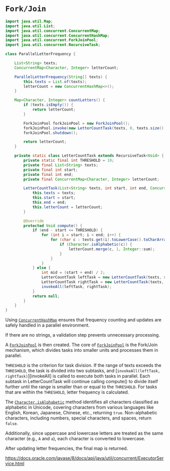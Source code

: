 # `Fork/Join`

```java
import java.util.Map;
import java.util.List;
import java.util.concurrent.ConcurrentMap;
import java.util.concurrent.ConcurrentHashMap;
import java.util.concurrent.ForkJoinPool;
import java.util.concurrent.RecursiveTask;

class ParallelLetterFrequency {

    List<String> texts;
    ConcurrentMap<Character, Integer> letterCount; 

    ParallelLetterFrequency(String[] texts) {
        this.texts = List.of(texts);
        letterCount = new ConcurrentHashMap<>();
    }

    Map<Character, Integer> countLetters() {
        if (texts.isEmpty()) {
            return letterCount;
        }

        ForkJoinPool forkJoinPool = new ForkJoinPool(); 
        forkJoinPool.invoke(new LetterCountTask(texts, 0, texts.size(), letterCount));
        forkJoinPool.shutdown();

        return letterCount;
    }

    private static class LetterCountTask extends RecursiveTask<Void> {
        private static final int THRESHOLD = 10; 
        private final List<String> texts;
        private final int start;
        private final int end;
        private final ConcurrentMap<Character, Integer> letterCount;

        LetterCountTask(List<String> texts, int start, int end, ConcurrentMap<Character, Integer> letterCount) {
            this.texts = texts;
            this.start = start;
            this.end = end;
            this.letterCount = letterCount;
        }

        @Override
        protected Void compute() {
            if (end - start <= THRESHOLD) {
                for (int i = start; i < end; i++) {
                    for (char c : texts.get(i).toLowerCase().toCharArray()) {
                        if (Character.isAlphabetic(c)) {
                            letterCount.merge(c, 1, Integer::sum);
                        }
                    }
                }
            } else {
                int mid = (start + end) / 2;
                LetterCountTask leftTask = new LetterCountTask(texts, start, mid, letterCount);
                LetterCountTask rightTask = new LetterCountTask(texts, mid, end, letterCount);
                invokeAll(leftTask, rightTask); 
            }
            return null;
        }
    }
}
```

Using [`ConcurrentHashMap`][ConcurrentHashMap] ensures that frequency counting and updates are safely handled in a parallel environment.

If there are no strings, a validation step prevents unnecessary processing.

A [`ForkJoinPool`][ForkJoinPool] is then created.
The core of [`ForkJoinPool`][ForkJoinPool] is the Fork/Join mechanism, which divides tasks into smaller units and processes them in parallel.

`THRESHOLD` is the criterion for task division.
If the range of texts exceeds the `THRESHOLD`, the task is divided into two subtasks, and [`invokeAll(leftTask, rightTask)`][invokeAll] is called to execute both tasks in parallel.
Each subtask in LetterCountTask will continue calling compute() to divide itself further until the range is smaller than or equal to the `THRESHOLD`.
For tasks that are within the `THRESHOLD`, letter frequency is calculated.  

The [`Character.isAlphabetic`][isAlphabetic] method identifies all characters classified as alphabetic in Unicode, covering characters from various languages like English, Korean, Japanese, Chinese, etc., returning `true`.
Non-alphabetic characters, including numbers, special characters, and spaces, return `false`.

Additionally, since uppercase and lowercase letters are treated as the same character (e.g., `A` and `a`), each character is converted to lowercase.

After updating letter frequencies, the final map is returned.

[ConcurrentHashMap]: https://docs.oracle.com/javase/8/docs/api/java/util/concurrent/ConcurrentHashMap.html
[ForkJoinPool]: https://docs.oracle.com/javase/8/docs/api/java/util/concurrent/ForkJoinPool.html
[isAlphabetic]: https://docs.oracle.com/javase/8/docs/api/java/lang/Character.html#isAlphabetic-int-
https://docs.oracle.com/javase/8/docs/api/java/util/concurrent/ExecutorService.html
